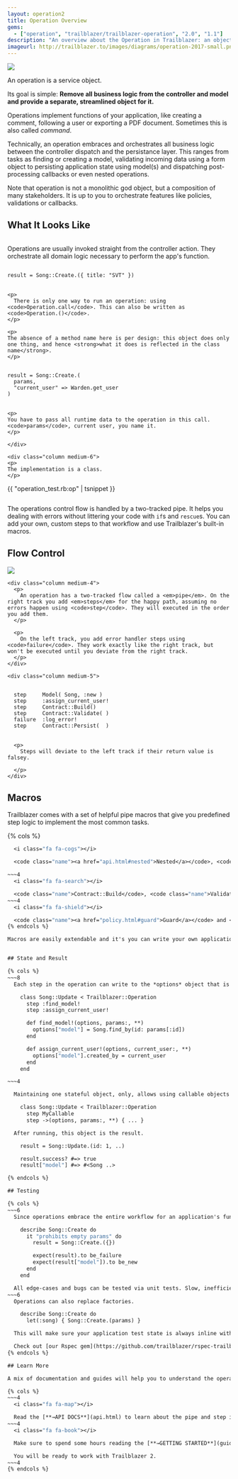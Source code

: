 ```yaml
---
layout: operation2
title: Operation Overview
gems:
  - ["operation", "trailblazer/trailblazer-operation", "2.0", "1.1"]
description: "An overview about the Operation in Trailblazer: an object that embraces and orchestrates all business logic for one function."
imageurl: http://trailblazer.to/images/diagrams/operation-2017-small.png
---
```


<img src="/images/diagrams/operation-2017-small.png" class="diagram left">

An operation is a service object.

Its goal is simple: **Remove all business logic from the controller and model and provide a separate, streamlined object for it.**


Operations implement functions of your application, like creating a comment, following a user or exporting a PDF document. Sometimes this is also called _command_.


Technically, an operation embraces and orchestrates all business logic between the controller dispatch and the persistance layer. This ranges from tasks as finding or creating a model, validating incoming data using a form object to persisting application state using model(s) and dispatching post-processing callbacks or even nested operations.

Note that operation is not a monolithic god object, but a composition of many stakeholders. It is up to you to orchestrate features like policies, validations or callbacks.

## What It Looks Like

<section class="macros">
  <div class="row">
    <div class="column medium-6">
    <p>
      Operations are usually invoked straight from the controller action. They orchestrate all domain logic necessary to perform the app's function.
    </p>
<pre>
<code>
result = Song::Create.({ title: "SVT" })
</code>
</pre>

    <p>
      There is only one way to run an operation: using <code>Operation.call</code>. This can also be written as <code>Operation.()</code>.
    </p>

    <p>
    The absence of a method name here is per design: this object does only one thing, and hence <strong>what it does is reflected in the class name</strong>.
    </p>

<pre>
<code>
result = Song::Create.(
  params,
  "current_user" => Warden.get_user
)
</code>
</pre>

    <p>
    You have to pass all runtime data to the operation in this call. <code>params</code>, current user, you name it.
    </p>

    </div>

    <div class="column medium-6">
    <p>
    The implementation is a class.
    </p>

{{  "operation_test.rb:op" | tsnippet }}
    </div>
  </div>

</section>








The operations control flow is handled by a two-tracked pipe. It helps you dealing with errors without littering your code with `if`s and `rescue`s. You can add your own, custom steps to that workflow and use Trailblazer's built-in macros.

## Flow Control

<section class="macros">
  <div class="row">
    <div class="column medium-3">
      <img src="/images/diagrams/overview-flow-animated.gif">
    </div>

    <div class="column medium-4">
      <p>
        An operation has a two-tracked flow called a <em>pipe</em>. On the right track you add <em>steps</em> for the happy path, assuming no errors happen using <code>step</code>. They will executed in the order you add them.
      </p>

      <p>
        On the left track, you add error handler steps using <code>failure</code>. They work exactly like the right track, but won't be executed until you deviate from the right track.
      </p>
    </div>

    <div class="column medium-5">
<pre>
<code>
  step     Model( Song, :new )
  step     :assign_current_user!
  step     Contract::Build()
  step     Contract::Validate( )
  failure  :log_error!
  step     Contract::Persist(  )
</code>
</pre>
      <p>
        Steps will deviate to the left track if their return value is falsey.

      </p>
    </div>

  </div>
</section>

## Macros

Trailblazer comes with a set of helpful pipe macros that give you predefined step logic to implement the most common tasks.

{% cols %}
~~~4
  <i class="fa fa-cogs"></i>

  <code class="name"><a href="api.html#nested">Nested</a></code>, <code class="name"><a href="api.html#wrap">Wrap</a></code> and <code class="name"><a href="api.html#rescue">Rescue</a></code> help to nest operations, or wrap parts of the pipe into a <code>rescue</code> statement, a transaction, etc.

~~~4
  <i class="fa fa-search"></i>

  <code class="name">Contract::Build</code>, <code class="name">Validate</code> and <code class="name">Persist</code> help dealing with Dry schemas or Reform contracts to validate input, and push sane data to models.
~~~4
  <i class="fa fa-shield"></i>

  <code class="name"><a href="policy.html#guard">Guard</a></code> and <code class="name"><a href="policy.html#pundit">Policy::Pundit</a></code> are ideal steps to protect operations (or parts of it) from being run unauthorized.
{% endcols %}

Macros are easily extendable and it's you can write your own application-wide macros.


## State and Result

{% cols %}
~~~8
  Each step in the operation can write to the *options* object that is passed from step to step, and in the end will be the result of the operation call.

    class Song::Update < Trailblazer::Operation
      step :find_model!
      step :assign_current_user!

      def find_model!(options, params:, **)
        options["model"] = Song.find_by(id: params[:id])
      end

      def assign_current_user!(options, current_user:, **)
        options["model"].created_by = current_user
      end
    end

~~~4

  Maintaining one stateful object, only, allows using callable objects and lambdas as steps as well.

    class Song::Update < Trailblazer::Operation
      step MyCallable
      step ->(options, params:, **) { ... }

  After running, this object is the result.

    result = Song::Update.(id: 1, ..)

    result.success? #=> true
    result["model"] #=> #<Song ..>

{% endcols %}

## Testing

{% cols %}
~~~6
  Since operations embrace the entire workflow for an application's function, you can write simple and fast unit-tests to assert the correct behavior.

    describe Song::Create do
      it "prohibits empty params" do
        result = Song::Create.({})

        expect(result).to be_failure
        expect(result["model"]).to be_new
      end
    end

  All edge-cases and bugs can be tested via unit tests. Slow, inefficient integration tests are reduced to a minimum.
~~~6
  Operations can also replace factories.

    describe Song::Create do
      let(:song) { Song::Create.(params) }

  This will make sure your application test state is always inline with what happens in production. You won't have an always diverging *factory vs. production state* ever again.

  Check out [our Rspec gem](https://github.com/trailblazer/rspec-trailblazer) for TRB matcher integration. Matchers for Minitest are coming, too!
{% endcols %}

## Learn More

A mix of documentation and guides will help you to understand the operation quickly and how to use it to clean up existing codebases or start a new app.

{% cols %}
~~~4
  <i class="fa fa-map"></i>

  Read the [**→API DOCS**](api.html) to learn about the pipe and step implementations and what macros Trailblazer provides for you.
~~~4
  <i class="fa fa-book"></i>

  Make sure to spend some hours reading the [**→GETTING STARTED**](guides/getting_started_with_trailblazer_2.html) guide.

  You will be ready to work with Trailblazer 2.
~~~4
{% endcols %}
